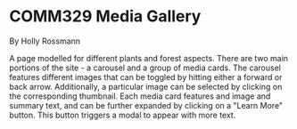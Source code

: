 # COMM329 Media Gallery
By Holly Rossmann

A page modelled for different plants and forest aspects. There are two main portions of the site - a carousel and a group of media cards. The carousel features different images that can be toggled by hitting either a forward or back arrow. Additionally, a particular image can be selected by clicking on the corresponding thumbnail. Each media card features and image and summary text, and can be further expanded by clicking on a "Learn More" button. This button triggers a modal to appear with more text.
